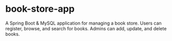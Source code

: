 # book-store-app
A Spring Boot &amp; MySQL application for managing a book store. Users can register, browse, and search for books. Admins can add, update, and delete books.
